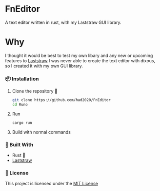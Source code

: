 # FnEditor
A text editor written in rust, with my Laststraw GUI library.

# Why
I thought it would be best to test my own libary and any new or upcoming features to [Laststraw](https://github.com/had2020/Last-Straw)
I was never able to create the text editor with dixous, so I created it with my own GUI library.

### 📦 **Installation**

1. Clone the repository 🛜
   ```sh
   git clone https://github.com/had2020/FnEditor
   cd Runo
   ```
   
2. Run 
   ```sh
   cargo run
   ```
3. Build
   with normal commands

### 🔧 Built With
- Rust 🦀
- [Laststraw](https://github.com/had2020/Last-Straw)

### 📜 License
This project is licensed under the [MIT License](https://github.com/had2020/FnEditor/blob/main/LICENSE)
